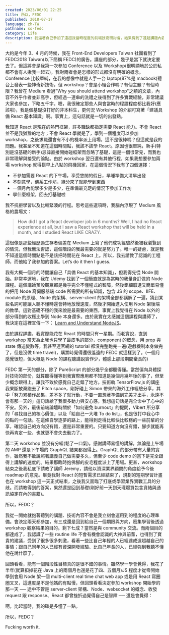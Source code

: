 ```yaml
---
created: 2023/06/01 22:25
title: 所以，FEDC
published: 2018-07-17
language: zh-TW
pathname: so-fedc
category: Life
description: 我逼著自己參加了遠超我當時程度的前端技術研討會，結果得到了遠超講題內容的收穫。
---
```


大約是今年 3、4 月的時候，我在 Front-End Developers Taiwan 社團看到了 FEDC2018 Taiwan(以下簡稱 FEDC)的廣告。講座的部分，幾乎是當下就決定要去了。但這將會是我第一次參加 Conference 以及 Workshop(很明顯地於公於私都不會有人揪我一起去)，我對兩者會是怎樣的形式都沒有明確的概念。Conference 比較單純，在我的想像中就是人手一台 laptop(87%是 macbook)聽台上發表一些神奇新技術，但 workshop？會是小組合作嗎？有個主題？有個時限？我曾在 Medium 看過"Why you should attend workshop"之類的文章，內容不外乎作者並非高手，但經過一連串的洗禮之後得到了許多實戰經驗，非常建議大家也參加，下略五千字。嗯，我很確定那些人與會當時的程設程度都比我好(應該啦)，我是個基礎沒打好的非本科生，更何況 Workshop 的介紹可寫著「建議具備 React 基本知識」啊。事實上，這句話就是一切的出發點。

我知道 React 是現在的熱門框架，許多職缺都指定需要 React 能力。不會 React 並不是我猶豫的地方；不會 React 學就是了，學到一個程度可以參加 workshop，之後求職還會有不小的機率派上用場，這不是很棒嗎？但這就是我的問題。我甚至不知道在這個時間點，我該不該學 React。原因也很單純，新手(特別是沒基礎的新手)忌諱直接開始碰框架而忽略了基礎，這是一個很常見，而我也非常理解與接受的論點。由於 workshop 翌日還有其他行程，如果我想要參加兩場 workshop 就得搭早上八點的飛機回家，在這個情況下我有了四個選擇：

- 不參加需要 React 的下午場，享受悠閒的假日，早睡準備大清早出發
- 不刻意學，佛系工作坊，緣分來了就能學到東西
- 一個月內能學多少是多少，在準備最充足的情況下參加工作坊
- 學什麼框架，回去打基礎啦

我不抗拒學習以及比較緊湊的行程。思考這些選項時，我腦內浮現了 Medium 風格的農場文：

> How did I got a React developer job in 6 months?
> Well, I had no React experience at all, but I saw a React workshop that will be held in a month, and I studied React LIKE CRAZY.

這很像是那些經歷過生存者偏差在 Medium 上寫了他們成功經驗然後被我瀏覽到的情況，但我無法否認，這個階段的我最需要的就是努力了。唯一的疑慮，就是我不知道這個時間點是不是該把時間花在 React 上。所以，我去請教了認識的工程師，而他給了我參加的答案。Let’s do it then I guess.

我有大概一個月的時間讓自己「具備 React 的基本知識」，但我得先從 Node 開始。非常幸運地，我在 Udemy 找到了一個簡直就是為當時的我量身訂做的 Node 課程。這個講師預設觀眾都是幾乎完全不懂程式的智障，然後鉅細靡遺又簡單易懂的把用 Node 寫伺服器端 code 所需要的所有知識，包含 JS 的 scope、IIFE、module 的原理、Node 的架構、server-client 的架構全部都講解了一遍，猜到某些名詞可能讓人聽不懂時還會特地放慢速度，然後才開始進入使用 Node 架後端的教學。這對基礎不穩的我來說是最需要的東西，事實上我覺得在 Node 以外的部分得到的收穫比學到 Node 本身還多。由於我實在太感謝這個課程與講師了，我決定在這裡宣傳一下： [Learn and Understand NodeJS](https://www.udemy.com/understand-nodejs/)。

由於課程詳盡，我實際能花在 React 的時間只有一星期。而老實說，直到 workshop 當天為止我也只學了最皮毛的部分，component 的概念，用 prop 與 state 傳送變數等。我甚至連官網的 tutorial 都沒完整跑完一遍(遊戲機制本身做完了，但是沒做 time travel)，購票時覺得還很遙遠的 FEDC 就這樣到了。(一個月感覺很短，但大概是 Node 的課程聽講說實作少，體感上那段期間蠻長的)

FEDC 第一天的部分，除了 PureScript 的部分幾乎全都聽得懂。當然偏向具體探討技術的部份，就算聽得懂等到我實際應用都不知道是幾個月幾年後的事了，但至少概念跟得上，讓我不致於感覺自己走錯了地方。技術軌 TensorFlow.js 的講座我果斷放棄跑去了 Pitch space，剛好碰上 Simon 帶來的海外工作經驗分享，其中「努力累積作品集，差不多了就行動，不要一直想著準備到完美才出手，永遠不會有那一天的」這句話給了我很多動力與安心感，我想這句話是完全命中了心中的不安。另外，最後前端論壇時關於「如何避免 burnout」的提問，Vibert 所分享的「尋找自己的核心價值」以及「給自己一大堆 To do list」，也是很打中我心中的點的一句話。在這條自學逐夢的路上，能得到走得比較快比較穩的一些前輩的分享，確認自己的方向沒有錯，還是非常重要的。只要知道方向沒有錯，腳步就能再快再肯定一些，也就更不會失去動力了。

第二天 workshop 並沒有分組(鬆了一口氣)。感謝講師易懂的講解，無論是上午場的 AMP 還是下午場的 GraphQL 結果都跟得上。GraphQL 的部分帶有大量的實作，雖然我不敢說照著講義自己做需要多久，但至少 code demo 的當下是完全跟得上講解的速度的。結果那臨時抱佛腳的皮毛程度派上了用場。更甚，workshop 結束之後我私底下請教了講師 Jeremy，請他以資深業界顧問的角度給予今後 roadmap 的意見。畢竟我對 React 的短暫需求已經結束了，規劃的短期學習計畫也在 workshop 這一天正式結束，之後我又面臨了打底或學習業界實戰工具的分歧。而請教得到的答案，果然還是回到基礎(剛好前一天到天瓏爆買包含資結與通訊協定在內的書籍)。

所以，FEDC？

我從一開始就抱著聽到的講題、技術內容不會是我立刻會運用到的程度的心理準備。會決定兩天都參加，有三成還是回到給自己一個期限與方向，密集學習後透過 workshop 觀察結果的目的。剩下七成？當然是與 community 交流。而兩個目的都達成了，我認識了一些 routine life 不會有機會認識的大神與前輩，也得到了寶貴的建議，受到了很多很多刺激，看著一些比自己年輕的人已經達成遠超越自己的事情；跟自己同年的人已經有資深開發經驗、比自己年長的人，已經強到我聽不懂他在說什麼了。

回頭看看，能有一個階段性目標真的是很不錯的事情。雖然學一學會覺得，我花了半年(就算扣掉花在 Java 上的兩個月也還是花了四、五個月)JS 程度才從零開始學到會用 Node 架一個 multi-client real time chat web app 或是用 React 寫圈圈叉叉，這進度是不是他媽的有點慢，但回頭看看決定參加 workshop 開始學的那一天 ── 途中不管是 server-client 架構、Node、websocket 的概念、收發 request 跟 response、React 都曾挫折過覺得自己是智障 ── 還是會覺得：

啊，比起當時，我的確是多懂了一點。

所以，FEDC？

Fucking worth it.
